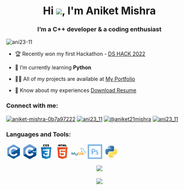 <h1 align="center">Hi <img src="https://raw.githubusercontent.com/MartinHeinz/MartinHeinz/master/wave.gif" width="30">, I'm Aniket Mishra</h1>
<h3 align="center">I’m a C++ developer & a coding enthusiast</h3>

<p align="left"> <img src="https://komarev.com/ghpvc/?username=ani23-11&label=Profile%20views&color=0e75b6&style=flat" alt="ani23-11" /> </p>

- 🏆 Recently won my first Hackathon - [DS HACK 2022](https://devfolio.co/projects/jigyaasu-4986)

- 🌱 I’m currently learning **Python**

- 👨‍💻 All of my projects are available at [My Portfolio](https://portfolio.aniketnigam2.repl.co/)

- 📄 Know about my experiences [Download Resume](https://github.com/ani23-11/Resume/raw/main/Aniket%20Mishra%20Resume.pdf)

<h3 align="left">Connect with me:</h3>
<p align="left">
<a href="https://linkedin.com/in/aniket-mishra-0b7a97222" target="blank"><img align="center" src="https://raw.githubusercontent.com/rahuldkjain/github-profile-readme-generator/master/src/images/icons/Social/linked-in-alt.svg" alt="aniket-mishra-0b7a97222" height="30" width="40" /></a>
<a href="https://instagram.com/ani23_11" target="blank"><img align="center" src="https://raw.githubusercontent.com/rahuldkjain/github-profile-readme-generator/master/src/images/icons/Social/instagram.svg" alt="ani23_11" height="30" width="40" /></a>
<a href="https://www.hackerrank.com/aniket21mishra" target="blank"><img align="center" src="https://raw.githubusercontent.com/rahuldkjain/github-profile-readme-generator/master/src/images/icons/Social/hackerrank.svg" alt="@aniket21mishra" height="30" width="40" /></a>
<a href="https://www.leetcode.com/ani23_11" target="blank"><img align="center" src="https://raw.githubusercontent.com/rahuldkjain/github-profile-readme-generator/master/src/images/icons/Social/leet-code.svg" alt="ani23_11" height="30" width="40" /></a>
</p>

<h3 align="left">Languages and Tools:</h3>
<p align="left"> <a target="_blank" rel="noreferrer"> <img src="https://raw.githubusercontent.com/devicons/devicon/master/icons/c/c-original.svg" alt="c" width="40" height="40"/> </a> <a target="_blank" rel="noreferrer"> <img src="https://raw.githubusercontent.com/devicons/devicon/master/icons/cplusplus/cplusplus-original.svg" alt="cplusplus" width="40" height="40"/> </a> <a target="_blank" rel="noreferrer"> <img src="https://raw.githubusercontent.com/devicons/devicon/master/icons/css3/css3-original-wordmark.svg" alt="css3" width="40" height="40"/> </a> <a target="_blank" rel="noreferrer"> <img src="https://raw.githubusercontent.com/devicons/devicon/master/icons/html5/html5-original-wordmark.svg" alt="html5" width="40" height="40"/> </a> <a target="_blank" rel="noreferrer"> <img src="https://raw.githubusercontent.com/devicons/devicon/master/icons/mysql/mysql-original-wordmark.svg" alt="mysql" width="40" height="40"/> </a> <a target="_blank" rel="noreferrer"> <img src="https://raw.githubusercontent.com/devicons/devicon/master/icons/photoshop/photoshop-line.svg" alt="photoshop" width="40" height="40"/> </a> <a target="_blank" rel="noreferrer"> <img src="https://raw.githubusercontent.com/devicons/devicon/master/icons/python/python-original.svg" alt="python" width="40" height="40"/> </a> </p>

<p align="center">
<a href="https://github.com/ani23-11">
  <img height="160em" src="https://github-readme-stats.vercel.app/api?username=ani23-11&show_icons=true&count_private=true&theme=react&bg_color=060A0CD0" />
</a>
</p>

<p align="center">
  <a href="https://github.com/ani23-11">
    <img align="center" src="https://github-readme-streak-stats.herokuapp.com/?user=ani23-11&&theme=black-ice&background=060A0CD0" /></a></p>
    
